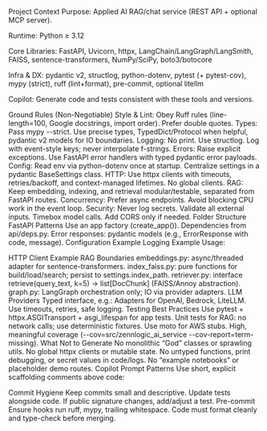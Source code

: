 Project Context
Purpose: Applied AI RAG/chat service (REST API + optional MCP server).

Runtime: Python ≥ 3.12

Core Libraries: FastAPI, Uvicorn, httpx, LangChain/LangGraph/LangSmith, FAISS, sentence-transformers, NumPy/SciPy, boto3/botocore

Infra & DX: pydantic v2, structlog, python-dotenv, pytest (+ pytest-cov), mypy (strict), ruff (lint+format), pre-commit, optional litellm

Copilot: Generate code and tests consistent with these tools and versions.

Ground Rules (Non-Negotiable)
Style & Lint: Obey Ruff rules (line-length=100, Google docstrings, import order). Prefer double quotes.
Types: Pass mypy --strict. Use precise types, TypedDict/Protocol when helpful, pydantic v2 models for IO boundaries.
Logging: No print. Use structlog. Log with event-style keys; never interpolate f-strings.
Errors: Raise explicit exceptions. Use FastAPI error handlers with typed pydantic error payloads.
Config: Read env via python-dotenv once at startup. Centralize settings in a pydantic BaseSettings class.
HTTP: Use httpx clients with timeouts, retries/backoff, and context-managed lifetimes. No global clients.
RAG: Keep embedding, indexing, and retrieval modular/testable, separated from FastAPI routes.
Concurrency: Prefer async endpoints. Avoid blocking CPU work in the event loop.
Security: Never log secrets. Validate all external inputs. Timebox model calls. Add CORS only if needed.
Folder Structure
FastAPI Patterns
Use an app factory (create_app()).
Dependencies from api/deps.py.
Error responses: pydantic models (e.g., ErrorResponse with code, message).
Configuration Example
Logging Example
Usage:

HTTP Client Example
RAG Boundaries
embeddings.py: async/threaded adapter for sentence-transformers.
index_faiss.py: pure functions for build/load/search; persist to settings.index_path.
retriever.py: interface retrieve(query_text, k=5) -> list[DocChunk] (FAISS/Annoy abstraction).
graph.py: LangGraph orchestration only; IO via provider adapters.
LLM Providers
Typed interface, e.g.:
Adapters for OpenAI, Bedrock, LiteLLM. Use timeouts, retries, safe logging.
Testing Best Practices
Use pytest + httpx.ASGITransport + asgi_lifespan for app tests.
Unit tests for RAG: no network calls; use deterministic fixtures.
Use moto for AWS stubs.
High, meaningful coverage (--cov=src/zennlogic_ai_service --cov-report=term-missing).
What Not to Generate
No monolithic “God” classes or sprawling utils.
No global httpx clients or mutable state.
No untyped functions, print debugging, or secret values in code/logs.
No “example notebooks” or placeholder demo routes.
Copilot Prompt Patterns
Use short, explicit scaffolding comments above code:

Commit Hygiene
Keep commits small and descriptive.
Update tests alongside code.
If public signature changes, add/adjust a test.
Pre-commit
Ensure hooks run ruff, mypy, trailing whitespace.
Code must format cleanly and type-check before merging.

